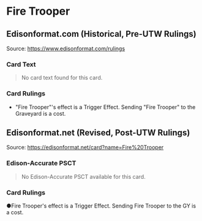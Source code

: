 # Fire Trooper

## Edisonformat.com (Historical, Pre-UTW Rulings)

Source: https://www.edisonformat.com/rulings

### Card Text

> No card text found for this card.

### Card Rulings

*   "Fire Trooper"'s effect is a Trigger Effect. Sending "Fire Trooper" to the Graveyard is a cost.

## Edisonformat.net (Revised, Post-UTW Rulings)

Source: https://edisonformat.net/card?name=Fire%20Trooper

### Edison-Accurate PSCT

> No Edison-Accurate PSCT available for this card.

### Card Rulings

●Fire Trooper's effect is a Trigger Effect. Sending Fire Trooper to the GY is a cost.
            